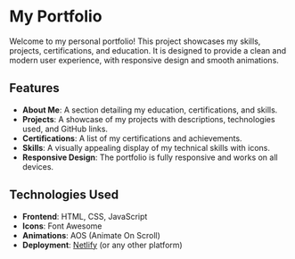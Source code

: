 # My Portfolio

Welcome to my personal portfolio! This project showcases my skills, projects, certifications, and education. It is designed to provide a clean and modern user experience, with responsive design and smooth animations.

## Features

- **About Me**: A section detailing my education, certifications, and skills.
- **Projects**: A showcase of my projects with descriptions, technologies used, and GitHub links.
- **Certifications**: A list of my certifications and achievements.
- **Skills**: A visually appealing display of my technical skills with icons.
- **Responsive Design**: The portfolio is fully responsive and works on all devices.

## Technologies Used

- **Frontend**: HTML, CSS, JavaScript
- **Icons**: Font Awesome
- **Animations**: AOS (Animate On Scroll)
- **Deployment**: [Netlify](https://www.netlify.com/) (or any other platform)

